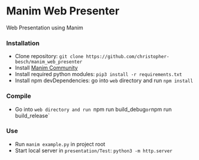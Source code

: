 # Manim Web Presenter

Web Presentation using Manim

### Installation

- Clone repository: `git clone https://github.com/christopher-besch/manim_web_presenter`
- Install [Manim Community](https://docs.manim.community/en/stable/installation.html)
- Install required python modules: `pip3 install -r requirements.txt`
- Install npm devDependencies: go into `web` directory and run `npm install`

### Compile

- Go into `web directory and run `npm run build_debug` or `npm run build_release`

### Use

- Run `manim example.py` in project root
- Start local server in `presentation/Test`: `python3 -m http.server`
